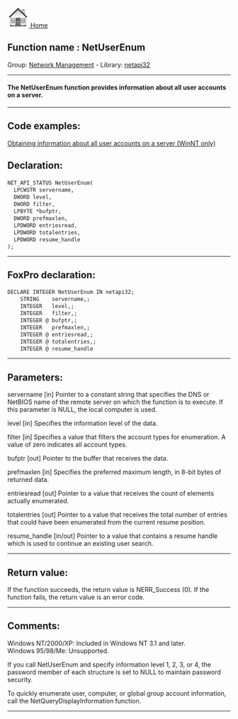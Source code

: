 [<img src="../../images/home.png"> Home ](https://github.com/VFPX/Win32API)  

## Function name : NetUserEnum
Group: [Network Management](../../functions_group.md#Network_Management)  -  Library: [netapi32](../../Libraries.md#netapi32)  
***  


#### The NetUserEnum function provides information about all user accounts on a server. 
***  


## Code examples:
[Obtaining information about all user accounts on a server (WinNT only)](../../samples/sample_249.md)  

## Declaration:
```foxpro  
NET_API_STATUS NetUserEnum(
  LPCWSTR servername,
  DWORD level,
  DWORD filter,
  LPBYTE *bufptr,
  DWORD prefmaxlen,
  LPDWORD entriesread,
  LPDWORD totalentries,
  LPDWORD resume_handle
);  
```  
***  


## FoxPro declaration:
```foxpro  
DECLARE INTEGER NetUserEnum IN netapi32;
	STRING    servername,;
	INTEGER   level,;
	INTEGER   filter,;
	INTEGER @ bufptr,;
	INTEGER   prefmaxlen,;
	INTEGER @ entriesread,;
	INTEGER @ totalentries,;
	INTEGER @ resume_handle  
```  
***  


## Parameters:
servername 
[in] Pointer to a constant string that specifies the DNS or NetBIOS name of the remote server on which the function is to execute. If this parameter is NULL, the local computer is used. 

level 
[in] Specifies the information level of the data. 

filter 
[in] Specifies a value that filters the account types for enumeration. A value of zero indicates all account types. 

bufptr 
[out] Pointer to the buffer that receives the data. 

prefmaxlen 
[in] Specifies the preferred maximum length, in 8-bit bytes of returned data. 

entriesread 
[out] Pointer to a value that receives the count of elements actually enumerated. 

totalentries 
[out] Pointer to a value that receives the total number of entries that could have been enumerated from the current resume position. 

resume_handle 
[in/out] Pointer to a value that contains a resume handle which is used to continue an existing user search.   
***  


## Return value:
If the function succeeds, the return value is NERR_Success (0). If the function fails, the return value is an error code.  
***  


## Comments:
Windows NT/2000/XP: Included in Windows NT 3.1 and later.  
Windows 95/98/Me: Unsupported.  
  
If you call NetUserEnum and specify information level 1, 2, 3, or 4, the password member of each structure is set to NULL to maintain password security.   
  
To quickly enumerate user, computer, or global group account information, call the NetQueryDisplayInformation function.   
  
***  

